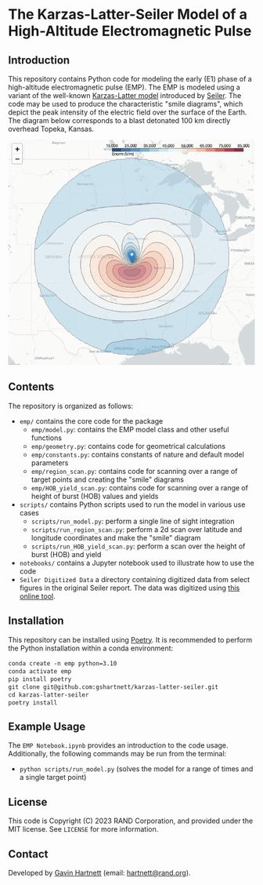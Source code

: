 # The Karzas-Latter-Seiler Model of a High-Altitude Electromagnetic Pulse

## Introduction
This repository contains Python code for modeling the early (E1) phase of a high-altitude electromagnetic pulse (EMP). The EMP is modeled using a variant of the well-known [Karzas-Latter model](https://journals.aps.org/pr/abstract/10.1103/PhysRev.137.B1369) introduced by [Seiler](https://apps.dtic.mil/sti/citations/ADA009208). The code may be used to produce the characteristic "smile diagrams", which depict the peak intensity of the electric field over the surface of the Earth. The diagram below corresponds to a blast detonated 100 km directly overhead Topeka, Kansas.

<img src="Topeka_smile.png" alt="Topeka" width="1000"/>

## Contents
The repository is organized as follows:
- `emp/` contains the core code for the package
    - `emp/model.py`: contains the EMP model class and other useful functions
    - `emp/geometry.py`: contains code for geometrical calculations
    - `emp/constants.py`: contains constants of nature and default model parameters
    - `emp/region_scan.py`: contains code for scanning over a range of target points and creating the "smile" diagrams
    - `emp/HOB_yield_scan.py`: contains code for scanning over a range of height of burst (HOB) values and yields
- `scripts/` contains Python scripts used to run the model in various use cases
    - `scripts/run_model.py`: perform a single line of sight integration
    - `scripts/run_region_scan.py`: perform a 2d scan over latitude and longitude coordinates and make the "smile" diagram
    - `scripts/run_HOB_yield_scan.py`: perform a scan over the height of burst (HOB) and yield
- `notebooks/` contains a Jupyter notebook used to illustrate how to use the code 
- `Seiler Digitized Data` a directory containing digitized data from select figures in the original Seiler report. The data was digitized using [this online tool](https://apps.automeris.io/wpd/).

## Installation
This repository can be installed using [Poetry](https://python-poetry.org/). It is recommended to perform the Python installation within a conda environment:

```
conda create -n emp python=3.10
conda activate emp
pip install poetry
git clone git@github.com:gshartnett/karzas-latter-seiler.git
cd karzas-latter-seiler
poetry install
```

## Example Usage
The `EMP Notebook.ipynb` provides an introduction to the code usage. Additionally, the following commands may be run from the terminal:
- `python scripts/run_model.py` (solves the model for a range of times and a single target point)

## License
This code is Copyright (C) 2023 RAND Corporation, and provided under the MIT license. See `LICENSE` for more information.

## Contact
Developed by [Gavin Hartnett](https://www.rand.org/about/people/h/hartnett_gavin_s.html) (email: hartnett@rand.org).
